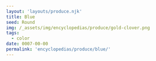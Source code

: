 ```yaml
---
layout: 'layouts/produce.njk'
title: Blue
seed: Round
img: /_assets/img/encyclopedias/produce/gold-clover.png
tags:
  - color
date: 0007-00-00
permalink: 'encyclopedias/produce/blue/'
---
```

